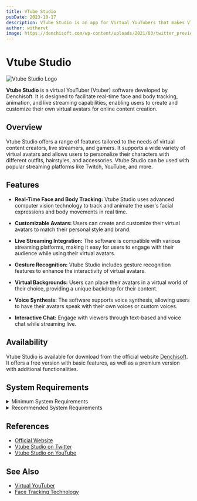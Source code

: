 ```yaml
---
title: VTube Studio
pubDate: 2023-10-17
description: VTube Studio is an app for Virtual YouTubers that makes VTubing easy and fun!!
author: withervt
image: https://denchisoft.com/wp-content/uploads/2021/03/twitter_preview.jpg
---
```


# Vtube Studio

![Vtube Studio Logo](https://denchisoft.com/wp-content/uploads/2021/02/cropped-vts_logo_with_name.png)

**Vtube Studio** is a virtual YouTuber (Vtuber) software developed by Denchisoft. It is designed to facilitate real-time face and body tracking, animation, and live streaming capabilities, enabling users to create and customize their own virtual avatars for online content creation.

## Overview

Vtube Studio offers a range of features tailored to the needs of virtual content creators, live streamers, and gamers. It supports a wide variety of virtual avatars and allows users to personalize their characters with different outfits, hairstyles, and accessories. Vtube Studio can be used with popular streaming platforms like Twitch, YouTube, and more.

## Features

- **Real-Time Face and Body Tracking:** Vtube Studio uses advanced computer vision technology to track and animate the user's facial expressions and body movements in real time.

- **Customizable Avatars:** Users can create and customize their virtual avatars to match their personal style and brand.

- **Live Streaming Integration:** The software is compatible with various streaming platforms, making it easy for users to engage with their audience while using their virtual avatars.

- **Gesture Recognition:** Vtube Studio includes gesture recognition features to enhance the interactivity of virtual avatars.

- **Virtual Backgrounds:** Users can place their avatars in a virtual world of their choice, providing a unique backdrop for their content.

- **Voice Synthesis:** The software supports voice synthesis, allowing users to have their avatars speak with their own voices or custom voices.

- **Interactive Chat:** Engage with viewers through text-based and voice chat while streaming live.

## Availability

Vtube Studio is available for download from the official website [Denchisoft](https://denchisoft.com/). It offers a free version with basic features, as well as a premium version with additional functionalities.

## System Requirements

<details>
<summary>Minimum System Requirements</summary>

*Requires a 64-bit processor and operating system*
- OS: Windows 7 (64 bit)

- Processor: AMD / Intel CPU running at 1.8 GHz or higher

- Memory: 4 GB RAM

- Graphics: AMD/NVIDIA graphic card, with at least 2GB of dedicated VRAM and with at least DirectX 11

- DirectX: Version 11

- Storage: 3 GB available space


*Additional Notes: Requires a 64-bit processor and operating system. Webcam tracking requires webcam.*

</details>

<details>
<summary>Recommended System Requirements</summary>

*Requires a 64-bit processor and operating system*
- OS: Windows 10 (64 bit)

- Processor: AMD / Intel CPU running at 2.5 GHz or higher

- Memory: 6 GB RAM

- Graphics:AMD/NVIDIA graphic card, with at least 4GB of dedicated VRAM and with at least DirectX 11

- DirectX: Version 11

- Storage: 4 GB available space

*Additional Notes: Requires a 64-bit processor and operating system. Webcam tracking requires webcam.*

</details>

## References

- [Official Website](https://denchisoft.com/)
- [Vtube Studio on Twitter](https://twitter.com/VtubeStudio)
- [Vtube Studio on YouTube](https://www.youtube.com/channel/UCdmRIZopTKgHY2r3CprFrzg)

## See Also

- [Virtual YouTuber](https://en.wikipedia.org/wiki/Virtual_YouTuber)
- [Face Tracking Technology](https://en.wikipedia.org/wiki/Face_tracking)